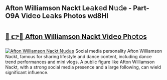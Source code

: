 ## Afton Williamson Nackt Le𝚊k𝚎d N𝚞𝚍e - Part-O9A Vid𝚎o Le𝚊ks Photos wd8Hl

# <h2><a href="http://fb8cdmh.evod.top/?m=Afton+Williamson+Nackt">🔗 👉🔴 Afton Williamson Nackt Vid𝚎o Ph𝚘t𝚘s</a></h2>

[![Afton Williamson Nackt N𝚞d𝚎s](https://i.imgur.com/8V9OHl7.gif)](http://fb8cdmh.evod.top/?m=Afton+Williamson+Nackt)
Social media personality Afton Williamson Nackt, famous for sharing lifestyle and dance content, including dance trend performances and mini vlogs. A public figure like Afton Williamson Nackt, with a strong social media presence and a large following, can wield significant influence. 
